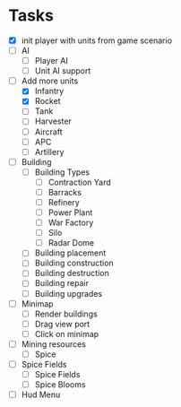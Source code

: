 # Tasks
- [x] init player with units from game scenario
- [ ] AI
  - [ ] Player AI
  - [ ] Unit AI support
- [ ] Add more units
  - [x] Infantry
  - [x] Rocket
  - [ ] Tank
  - [ ] Harvester
  - [ ] Aircraft
  - [ ] APC
  - [ ] Artillery
- [ ] Building
  - [ ] Building Types
    - [ ] Contraction Yard
    - [ ] Barracks
    - [ ] Refinery
    - [ ] Power Plant
    - [ ] War Factory
    - [ ] Silo
    - [ ] Radar Dome
  - [ ] Building placement
  - [ ] Building construction
  - [ ] Building destruction
  - [ ] Building repair
  - [ ] Building upgrades
- [ ] Minimap
  - [ ] Render buildings
  - [ ] Drag view port
  - [ ] Click on minimap
- [ ] Mining resources
  - [ ] Spice
- [ ] Spice Fields
  - [ ] Spice Fields
  - [ ] Spice Blooms
- [ ] Hud Menu
